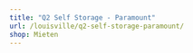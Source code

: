```yaml
---
title: "Q2 Self Storage - Paramount"
url: /louisville/q2-self-storage-paramount/
shop: Mieten
---
```

